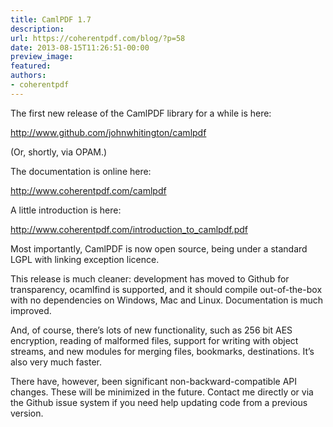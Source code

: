 ```yaml
---
title: CamlPDF 1.7
description:
url: https://coherentpdf.com/blog/?p=58
date: 2013-08-15T11:26:51-00:00
preview_image:
featured:
authors:
- coherentpdf
---
```


<p>The first new release of the CamlPDF library for a while is here:</p>
<p><a href="http://www.github.com/johnwhitington/camlpdf" class="moz-txt-link-freetext">http://www.github.com/johnwhitington/camlpdf</a></p>
<p>(Or, shortly, via OPAM.)</p>
<p>The documentation is online here:</p>
<p><a href="http://www.coherentpdf.com/camlpdf" class="moz-txt-link-freetext">http://www.coherentpdf.com/camlpdf</a></p>
<p>A little introduction is here:</p>
<p><a href="http://www.coherentpdf.com/introduction_to_camlpdf.pdf" class="moz-txt-link-freetext">http://www.coherentpdf.com/introduction_to_camlpdf.pdf</a></p>
<p>Most importantly, CamlPDF is now open source, being under a standard  LGPL with linking exception licence.</p>
<p>This release is much cleaner: development has moved to Github for  transparency, ocamlfind is supported, and it should compile  out-of-the-box with no dependencies on Windows, Mac and Linux.  Documentation is much improved.</p>
<p>And, of course, there&rsquo;s lots of new functionality, such as 256 bit AES  encryption, reading of malformed files, support for writing with object  streams, and new modules for merging files, bookmarks, destinations.  It&rsquo;s also very much faster.</p>
<p>There have, however, been significant non-backward-compatible API  changes. These will be minimized in the future. Contact me directly or  via the Github issue system if you need help updating code from a  previous version.</p>


